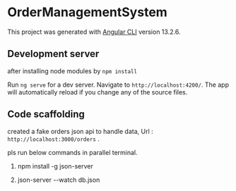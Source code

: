 # OrderManagementSystem

This project was generated with [Angular CLI](https://github.com/angular/angular-cli) version 13.2.6.

## Development server

after installing node modules by `npm install`

Run `ng serve` for a dev server. Navigate to `http://localhost:4200/`. The app will automatically reload if you change any of the source files.

## Code scaffolding

created a fake orders json api to handle data, Url : `http://localhost:3000/orders` .

pls run below commands in parallel terminal.

1. npm install -g json-server 

2.  json-server --watch db.json
  

